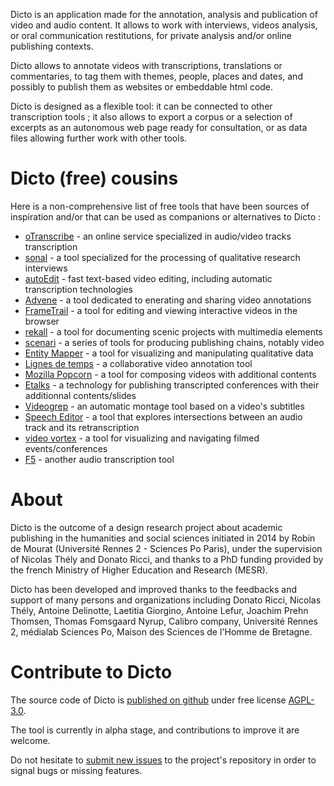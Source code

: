Dicto is an application made for the annotation, analysis and publication of video and audio content. It allows to work with interviews, videos analysis, or oral communication restitutions, for private analysis and/or online publishing contexts.

Dicto allows to annotate videos with transcriptions, translations or commentaries, to tag them with themes, people, places and dates, and possibly to publish them as websites or embeddable html code.

Dicto is designed as a flexible tool: it can be connected to other transcription tools ; it also allows to export a corpus or a selection of excerpts as an autonomous web page ready for consultation, or as data files allowing further work with other tools.

# Dicto (free) cousins

Here is a non-comprehensive list of free tools that have been sources of inspiration and/or that can be used as companions or alternatives to Dicto :

* [oTranscribe](http://otranscribe.com/) - an online service specialized in audio/video tracks transcription
* [sonal](http://www.sonal-info.com/fr) - a tool specialized for the processing of qualitative research interviews
* [autoEdit](https://www.autoedit.io/) - fast text-based video editing, including automatic transcription technologies
* [Advene](http://www.advene.org/) - a tool dedicated to enerating and sharing video annotations
* [FrameTrail](https://frametrail.org/) - a tool for editing and viewing interactive videos in the browser
* [rekall](http://www.rekall.fr/) - a tool for documenting scenic projects with multimedia elements
* [scenari](https://scenari.org/co/home.html) - a series of tools for producing publishing chains, notably video
* [Entity Mapper](http://piim.newschool.edu/entitymapper/#!/home) - a tool for visualizing and manipulating qualitative data
* [Lignes de temps](https://www.iri.centrepompidou.fr/outils/lignes-de-temps/) - a collaborative video annotation tool
* [Mozilla Popcorn](http://www.mozillalabs.com/Popcorn/) - a tool for composing videos with additional contents
* [Etalks](https://claireclivaz.hypotheses.org/489) - a technology for publishing transcripted conferences with their additionnal contents/slides
* [Videogrep](http://antiboredom.github.io/videogrep/) - an automatic montage tool based on a video's subtitles
* [Speech Editor](http://ucbvislab.github.io/speecheditor/) - a tool that explores intersections between an audio track and its retranscription
* [video vortex](http://rmozone.com/videovortex9//) - a tool for visualizing and navigating filmed events/conferences
* [F5](https://itunes.apple.com/fr/app/f5-transcription-free/id935669239?mt=12) - another audio transcription tool

# About

Dicto is the outcome of a design research project about academic publishing in the humanities and social sciences initiated in 2014 by Robin de Mourat (Université Rennes 2 - Sciences Po Paris), under the supervision of Nicolas Thély and Donato Ricci, and thanks to a PhD funding provided by the french Ministry of Higher Education and Research (MESR).

Dicto has been developed and improved thanks to the feedbacks and support of many persons and organizations including Donato Ricci, Nicolas Thély, Antoine Delinotte, Laetitia Giorgino, Antoine Lefur, Joachim Prehn Thomsen, Thomas Fomsgaard Nyrup, Calibro company, Université Rennes 2, médialab Sciences Po, Maison des Sciences de l'Homme de Bretagne.

# Contribute to Dicto

The source code of Dicto is [published on github](https://github.com/dictoapp/dicto) under free license [AGPL-3.0](https://www.gnu.org/licenses/agpl-3.0.en.html). 

The tool is currently in alpha stage, and contributions to improve it are welcome.

Do not hesitate to [submit new issues](https://github.com/dictoapp/dicto/issues/new) to the project's repository in order to signal bugs or missing features.
